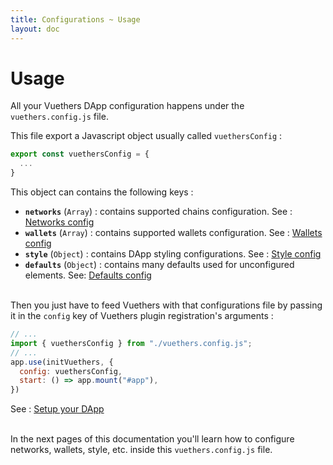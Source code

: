 ```yaml
---
title: Configurations ~ Usage
layout: doc
---
```



# Usage

All your Vuethers DApp configuration happens under the `vuethers.config.js` file.

This file export a Javascript object usually called `vuethersConfig` :
```js
export const vuethersConfig = {
  ...
}
```

This object can contains the following keys :
- **`networks`** (`Array`) : contains supported chains configuration. See : [Networks config](/guide/configurations/networks)
- **`wallets`** (`Array`) : contains supported wallets configuration. See : [Wallets config](/guide/configurations/wallets)
- **`style`** (`Object`) : contains DApp styling configurations. See : [Style config](/guide/configurations/style)
- **`defaults`** (`Object`) : contains many defaults used for unconfigured elements. See: [Defaults config](/guide/configurations/defaults)
<br/><br/>

Then you just have to feed Vuethers with that configurations file by passing it in the `config` key of Vuethers plugin registration's arguments :
```js
// ...
import { vuethersConfig } from "./vuethers.config.js";
// ...
app.use(initVuethers, {
  config: vuethersConfig,
  start: () => app.mount("#app"),
})
```

See : [Setup your DApp](/guide/get-started/setup-your-dapp)
<br/><br/>

In the next pages of this documentation you'll learn how to configure networks, wallets, style, etc. inside this `vuethers.config.js` file.
